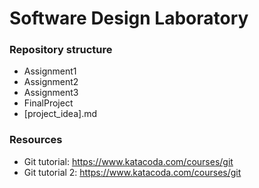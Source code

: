 # Software Design Laboratory

### Repository structure
* Assignment1
* Assignment2
* Assignment3
* FinalProject
* [project_idea].md

### Resources
* Git tutorial: https://www.katacoda.com/courses/git
* Git tutorial 2: https://www.katacoda.com/courses/git
